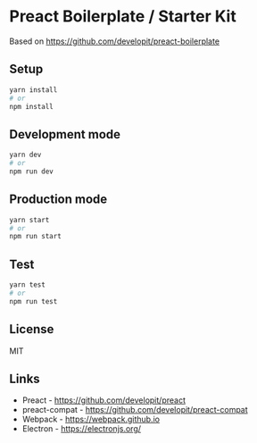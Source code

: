 # Preact Boilerplate / Starter Kit

Based on https://github.com/developit/preact-boilerplate

## Setup

```sh
yarn install
# or
npm install
```

## Development mode

```sh
yarn dev
# or
npm run dev
```

## Production mode

```sh
yarn start
# or
npm run start
```

## Test

```sh
yarn test
# or
npm run test
```

## License

MIT

## Links
* Preact - https://github.com/developit/preact
* preact-compat - https://github.com/developit/preact-compat
* Webpack - https://webpack.github.io
* Electron - https://electronjs.org/
